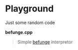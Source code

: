 Playground
==========
Just some random code

**befunge.cpp**
>Simple [befunge](https://esolangs.org/wiki/Befunge#Factorial) interpretor